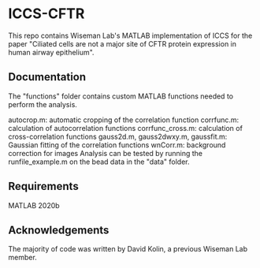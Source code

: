 # ICCS-CFTR
This repo contains Wiseman Lab's MATLAB implementation of ICCS for the paper "Ciliated cells are not a major site of CFTR protein expression in human airway epithelium".

## Documentation
The "functions" folder contains custom MATLAB functions needed to perform the analysis.

autocrop.m: automatic cropping of the correlation function
corrfunc.m: calculation of autocorrelation functions
corrfunc_cross.m: calculation of cross-correlation functions
gauss2d.m, gauss2dwxy.m, gaussfit.m: Gaussian fitting of the correlation functions
wnCorr.m: background correction for images
Analysis can be tested by running the runfile_example.m on the bead data in the "data" folder.

## Requirements
MATLAB 2020b

## Acknowledgements
The majority of code was written by David Kolin, a previous Wiseman Lab member.
